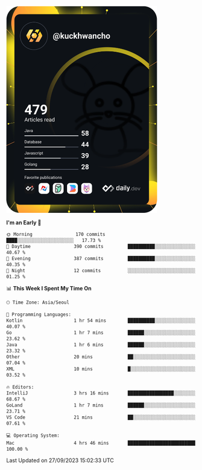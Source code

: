 <a href="https://app.daily.dev/kuckhwancho"><img src="https://github.com/kuckjwi0928/kuckjwi0928/blob/master/devcard.svg" width="400" alt="Kuckjwi Devcard"/></a>

<!--START_SECTION:waka-->
**I'm an Early 🐤** 

```text
🌞 Morning                170 commits         ████░░░░░░░░░░░░░░░░░░░░░   17.73 % 
🌆 Daytime                390 commits         ██████████░░░░░░░░░░░░░░░   40.67 % 
🌃 Evening                387 commits         ██████████░░░░░░░░░░░░░░░   40.35 % 
🌙 Night                  12 commits          ░░░░░░░░░░░░░░░░░░░░░░░░░   01.25 % 
```


📊 **This Week I Spent My Time On** 

```text
🕑︎ Time Zone: Asia/Seoul

💬 Programming Languages: 
Kotlin                   1 hr 54 mins        ██████████░░░░░░░░░░░░░░░   40.07 % 
Go                       1 hr 7 mins         ██████░░░░░░░░░░░░░░░░░░░   23.62 % 
Java                     1 hr 6 mins         ██████░░░░░░░░░░░░░░░░░░░   23.32 % 
Other                    20 mins             ██░░░░░░░░░░░░░░░░░░░░░░░   07.04 % 
XML                      10 mins             █░░░░░░░░░░░░░░░░░░░░░░░░   03.52 % 

🔥 Editors: 
IntelliJ                 3 hrs 16 mins       █████████████████░░░░░░░░   68.67 % 
GoLand                   1 hr 7 mins         ██████░░░░░░░░░░░░░░░░░░░   23.71 % 
VS Code                  21 mins             ██░░░░░░░░░░░░░░░░░░░░░░░   07.61 % 

💻 Operating System: 
Mac                      4 hrs 46 mins       █████████████████████████   100.00 % 
```


 Last Updated on 27/09/2023 15:02:33 UTC
<!--END_SECTION:waka-->
